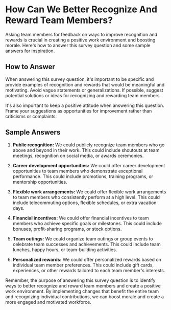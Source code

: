 How Can We Better Recognize And Reward Team Members?
===========================================================================

Asking team members for feedback on ways to improve recognition and rewards is crucial in creating a positive work environment and boosting morale. Here's how to answer this survey question and some sample answers for inspiration.

How to Answer
-------------

When answering this survey question, it's important to be specific and provide examples of recognition and rewards that would be meaningful and motivating. Avoid vague statements or generalizations. If possible, suggest potential solutions or ideas for recognizing and rewarding team members.

It's also important to keep a positive attitude when answering this question. Frame your suggestions as opportunities for improvement rather than criticisms or complaints.

Sample Answers
--------------

1. **Public recognition:** We could publicly recognize team members who go above and beyond in their work. This could include shoutouts at team meetings, recognition on social media, or awards ceremonies.

2. **Career development opportunities:** We could offer career development opportunities to team members who demonstrate exceptional performance. This could include promotions, training programs, or mentorship opportunities.

3. **Flexible work arrangements:** We could offer flexible work arrangements to team members who consistently perform at a high level. This could include telecommuting options, flexible schedules, or extra vacation days.

4. **Financial incentives:** We could offer financial incentives to team members who achieve specific goals or milestones. This could include bonuses, profit-sharing programs, or stock options.

5. **Team outings:** We could organize team outings or group events to celebrate team successes and achievements. This could include team lunches, happy hours, or team-building activities.

6. **Personalized rewards:** We could offer personalized rewards based on individual team member preferences. This could include gift cards, experiences, or other rewards tailored to each team member's interests.

Remember, the purpose of answering this survey question is to identify ways to better recognize and reward team members and create a positive work environment. By implementing changes that benefit the entire team and recognizing individual contributions, we can boost morale and create a more engaged and motivated workforce.
